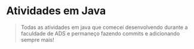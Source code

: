 # Atividades em Java
> Todas as atividades em java que comecei desenvolvendo durante a faculdade de ADS e permaneço fazendo commits e adicionando sempre mais!
